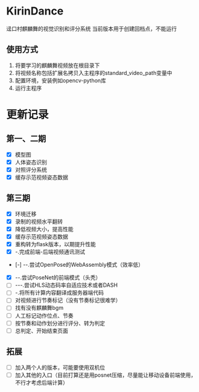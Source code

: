 # KirinDance
 迳口村麒麟舞的视觉识别和评分系统
 当前版本用于创建回档点，不能运行

## 使用方式
1. 将要学习的麒麟舞视频放在根目录下
2. 将视频名称包括扩展名拷贝入主程序的standard_video_path变量中
3. 配置环境，安装例如opencv-python库
4. 运行主程序

# 更新记录
## 第一、二期
- [X] 模型图
- [X] 人体姿态识别
- [X] 对照评分系统
- [X] 缓存示范视频姿态数据
## 第三期
- [X] 环境迁移
- [X] 录制的视频水平翻转
- [X] 降低视频大小，提高性能
- [X] 缓存示范视频姿态数据
- [X] 重构转为flask版本，以期提升性能
- [X] -.完成前端-后端视频通讯测试
- [-] --.尝试OpenPose的WebAssembly模式（效率低）
- [X] --.尝试PoseNet的前端模式（头秃）
- [ ] ---.尝试HLS动态码率自适应技术或者DASH
- [ ] -.将所有计算内容翻译成服务器端代码
- [ ] 对视频进行节奏标记（没有节奏标记很难学）
- [ ] 找有没有麒麟舞bgm
- [ ] 人工标记动作位点、节奏
- [ ] 按节奏和动作划分进行评分、转为判定
- [ ] 总判定、开始结束页面
## 拓展
- [ ] 加入两个人的版本，可能要使用双机位
- [ ] 加入其他的入口（目前打算还是用posnet压缩，尽量能让移动设备前端使用，不行才考虑后端计算）
